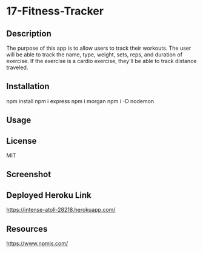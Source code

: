 # 17-Fitness-Tracker

  ## Description
  The purpose of this app is to allow users to track their workouts.  The user will be able to track the name, type, weight, sets, reps, and duration of exercise. If the exercise is a cardio exercise, they'll be able to track distance traveled.
 
  ## Installation
npm install 
npm i express
npm i morgan 
npm i -D nodemon

  ## Usage

  ## License
MIT
  ## Screenshot

## Deployed Heroku Link
https://intense-atoll-28218.herokuapp.com/

  ## Resources
  https://www.npmjs.com/
